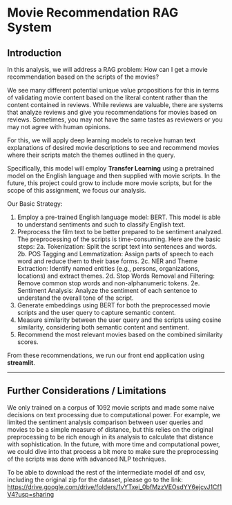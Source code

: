 # Movie Recommendation RAG System 

## Introduction

In this analysis, we will address a RAG problem: How can I get a movie recommendation based on the scripts of the movies?

We see many different potential unique value propositions for this in terms of validating movie content based on the literal content rather than the content contained in reviews. While reviews are valuable, there are systems that analyze reviews and give you recommendations for movies based on reviews. Sometimes, you may not have the same tastes as reviewers or you may not agree with human opinions.

For this, we will apply deep learning models to receive human text explanations of desired movie descriptions to see and recommend movies where their scripts match the themes outlined in the query.

Specifically, this model will employ **Transfer Learning** using a pretrained model on the English language and then supplied with movie scripts. In the future, this project could grow to include more movie scripts, but for the scope of this assignment, we focus our analysis.

Our Basic Strategy:

1. Employ a pre-trained English language model: BERT. This model is able to understand sentiments and such to classify English text.
2. Preprocess the film text to be better prepared to be sentiment analyzed. The preprocessing of the scripts is time-consuming. Here are the basic steps:
  2a. Tokenization: Split the script text into sentences and words.
  2b. POS Tagging and Lemmatization: Assign parts of speech to each word and reduce them to their base forms.
  2c. NER and Theme Extraction: Identify named entities (e.g., persons, organizations, locations) and extract themes.
  2d. Stop Words Removal and Filtering: Remove common stop words and non-alphanumeric tokens.
  2e. Sentiment Analysis: Analyze the sentiment of each sentence to understand the overall tone of the script.
3. Generate embeddings using BERT for both the preprocessed movie scripts and the user query to capture semantic content.
4. Measure similarity between the user query and the scripts using cosine similarity, considering both semantic content and sentiment.
5. Recommend the most relevant movies based on the combined similarity scores.

From these recommendations, we run our front end application using **streamlit**.

---
## Further Considerations / Limitations
We only trained on a corpus of 1092 movie scripts and made some naive decisions on text processing due to computational power. For example, we limited the sentiment analysis comparison between user queries and movies to be a simple measure of distance, but this relies on the original preprocessing to be rich enough in its analysis to calculate that distance with sophistication. In the future, with more time and computational power, we could dive into that process a bit more to make sure the preprocessing of the scripts was done with advanced NLP techniques.


To be able to download the rest of the intermediate model df and csv, including the original zip for the dataset, please go to the link:
https://drive.google.com/drive/folders/1vYTxei_0bfMzzVEOsdYY6ejcvJ1Cf1V4?usp=sharing
